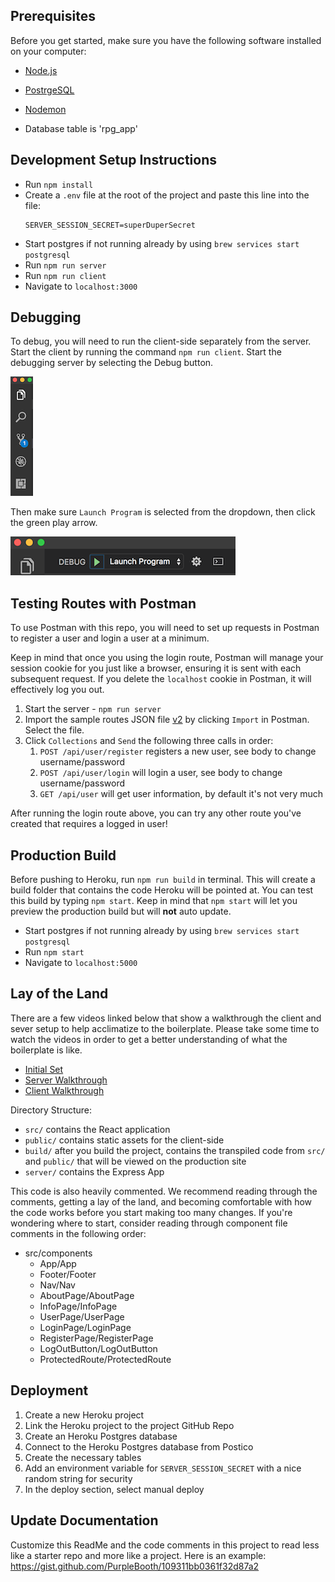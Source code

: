 ## Prerequisites

Before you get started, make sure you have the following software installed on your computer:

-   [Node.js](https://nodejs.org/en/)
-   [PostrgeSQL](https://www.postgresql.org/)
-   [Nodemon](https://nodemon.io/)

-   Database table is 'rpg_app'

## Development Setup Instructions

-   Run `npm install`
-   Create a `.env` file at the root of the project and paste this line into the file:
    ```
    SERVER_SESSION_SECRET=superDuperSecret
    ```
-   Start postgres if not running already by using `brew services start postgresql`
-   Run `npm run server`
-   Run `npm run client`
-   Navigate to `localhost:3000`

## Debugging

To debug, you will need to run the client-side separately from the server. Start the client by running the command `npm run client`. Start the debugging server by selecting the Debug button.

![VSCode Toolbar](documentation/images/vscode-toolbar.png)

Then make sure `Launch Program` is selected from the dropdown, then click the green play arrow.

![VSCode Debug Bar](documentation/images/vscode-debug-bar.png)

## Testing Routes with Postman

To use Postman with this repo, you will need to set up requests in Postman to register a user and login a user at a minimum.

Keep in mind that once you using the login route, Postman will manage your session cookie for you just like a browser, ensuring it is sent with each subsequent request. If you delete the `localhost` cookie in Postman, it will effectively log you out.

1. Start the server - `npm run server`
2. Import the sample routes JSON file [v2](./PostmanPrimeSoloRoutesv2.json) by clicking `Import` in Postman. Select the file.
3. Click `Collections` and `Send` the following three calls in order:
    1. `POST /api/user/register` registers a new user, see body to change username/password
    2. `POST /api/user/login` will login a user, see body to change username/password
    3. `GET /api/user` will get user information, by default it's not very much

After running the login route above, you can try any other route you've created that requires a logged in user!

## Production Build

Before pushing to Heroku, run `npm run build` in terminal. This will create a build folder that contains the code Heroku will be pointed at. You can test this build by typing `npm start`. Keep in mind that `npm start` will let you preview the production build but will **not** auto update.

-   Start postgres if not running already by using `brew services start postgresql`
-   Run `npm start`
-   Navigate to `localhost:5000`

## Lay of the Land

There are a few videos linked below that show a walkthrough the client and sever setup to help acclimatize to the boilerplate. Please take some time to watch the videos in order to get a better understanding of what the boilerplate is like.

-   [Initial Set](https://vimeo.com/453297271)
-   [Server Walkthrough](https://vimeo.com/453297212)
-   [Client Walkthrough](https://vimeo.com/453297124)

Directory Structure:

-   `src/` contains the React application
-   `public/` contains static assets for the client-side
-   `build/` after you build the project, contains the transpiled code from `src/` and `public/` that will be viewed on the production site
-   `server/` contains the Express App

This code is also heavily commented. We recommend reading through the comments, getting a lay of the land, and becoming comfortable with how the code works before you start making too many changes. If you're wondering where to start, consider reading through component file comments in the following order:

-   src/components
    -   App/App
    -   Footer/Footer
    -   Nav/Nav
    -   AboutPage/AboutPage
    -   InfoPage/InfoPage
    -   UserPage/UserPage
    -   LoginPage/LoginPage
    -   RegisterPage/RegisterPage
    -   LogOutButton/LogOutButton
    -   ProtectedRoute/ProtectedRoute

## Deployment

1. Create a new Heroku project
1. Link the Heroku project to the project GitHub Repo
1. Create an Heroku Postgres database
1. Connect to the Heroku Postgres database from Postico
1. Create the necessary tables
1. Add an environment variable for `SERVER_SESSION_SECRET` with a nice random string for security
1. In the deploy section, select manual deploy

## Update Documentation

Customize this ReadMe and the code comments in this project to read less like a starter repo and more like a project. Here is an example: https://gist.github.com/PurpleBooth/109311bb0361f32d87a2
